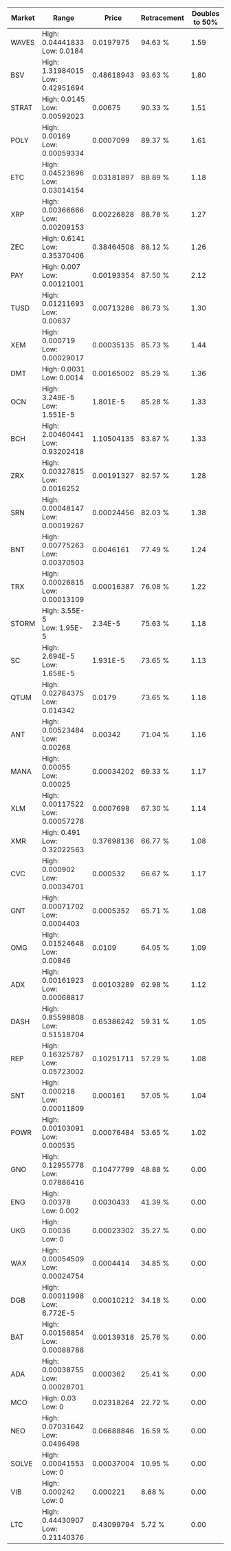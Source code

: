 | Market | Range | Price| Retracement | Doubles to 50% |
| --- | --- | --- | --- | --- |
| WAVES | High: 0.04441833<br />Low: 0.0184 | 0.0197975 | 94.63 % | 1.59 |
| BSV | High: 1.31984015<br />Low: 0.42951694 | 0.48618943 | 93.63 % | 1.80 |
| STRAT | High: 0.0145<br />Low: 0.00592023 | 0.00675 | 90.33 % | 1.51 |
| POLY | High: 0.00169<br />Low: 0.00059334 | 0.0007099 | 89.37 % | 1.61 |
| ETC | High: 0.04523696<br />Low: 0.03014154 | 0.03181897 | 88.89 % | 1.18 |
| XRP | High: 0.00366666<br />Low: 0.00209153 | 0.00226828 | 88.78 % | 1.27 |
| ZEC | High: 0.6141<br />Low: 0.35370406 | 0.38464508 | 88.12 % | 1.26 |
| PAY | High: 0.007<br />Low: 0.00121001 | 0.00193354 | 87.50 % | 2.12 |
| TUSD | High: 0.01211693<br />Low: 0.00637 | 0.00713286 | 86.73 % | 1.30 |
| XEM | High: 0.000719<br />Low: 0.00029017 | 0.00035135 | 85.73 % | 1.44 |
| DMT | High: 0.0031<br />Low: 0.0014 | 0.00165002 | 85.29 % | 1.36 |
| OCN | High: 3.249E-5<br />Low: 1.551E-5 | 1.801E-5 | 85.28 % | 1.33 |
| BCH | High: 2.00460441<br />Low: 0.93202418 | 1.10504135 | 83.87 % | 1.33 |
| ZRX | High: 0.00327815<br />Low: 0.0016252 | 0.00191327 | 82.57 % | 1.28 |
| SRN | High: 0.00048147<br />Low: 0.00019267 | 0.00024456 | 82.03 % | 1.38 |
| BNT | High: 0.00775263<br />Low: 0.00370503 | 0.0046161 | 77.49 % | 1.24 |
| TRX | High: 0.00026815<br />Low: 0.00013109 | 0.00016387 | 76.08 % | 1.22 |
| STORM | High: 3.55E-5<br />Low: 1.95E-5 | 2.34E-5 | 75.63 % | 1.18 |
| SC | High: 2.694E-5<br />Low: 1.658E-5 | 1.931E-5 | 73.65 % | 1.13 |
| QTUM | High: 0.02784375<br />Low: 0.014342 | 0.0179 | 73.65 % | 1.18 |
| ANT | High: 0.00523484<br />Low: 0.00268 | 0.00342 | 71.04 % | 1.16 |
| MANA | High: 0.00055<br />Low: 0.00025 | 0.00034202 | 69.33 % | 1.17 |
| XLM | High: 0.00117522<br />Low: 0.00057278 | 0.0007698 | 67.30 % | 1.14 |
| XMR | High: 0.491<br />Low: 0.32022563 | 0.37698136 | 66.77 % | 1.08 |
| CVC | High: 0.000902<br />Low: 0.00034701 | 0.000532 | 66.67 % | 1.17 |
| GNT | High: 0.00071702<br />Low: 0.0004403 | 0.0005352 | 65.71 % | 1.08 |
| OMG | High: 0.01524648<br />Low: 0.00846 | 0.0109 | 64.05 % | 1.09 |
| ADX | High: 0.00161923<br />Low: 0.00068817 | 0.00103289 | 62.98 % | 1.12 |
| DASH | High: 0.85598808<br />Low: 0.51518704 | 0.65386242 | 59.31 % | 1.05 |
| REP | High: 0.16325787<br />Low: 0.05723002 | 0.10251711 | 57.29 % | 1.08 |
| SNT | High: 0.000218<br />Low: 0.00011809 | 0.000161 | 57.05 % | 1.04 |
| POWR | High: 0.00103091<br />Low: 0.000535 | 0.00076484 | 53.65 % | 1.02 |
| GNO | High: 0.12955778<br />Low: 0.07886416 | 0.10477799 | 48.88 % | 0.00 |
| ENG | High: 0.00378<br />Low: 0.002 | 0.0030433 | 41.39 % | 0.00 |
| UKG | High: 0.00036<br />Low: 0 | 0.00023302 | 35.27 % | 0.00 |
| WAX | High: 0.00054509<br />Low: 0.00024754 | 0.0004414 | 34.85 % | 0.00 |
| DGB | High: 0.00011998<br />Low: 6.772E-5 | 0.00010212 | 34.18 % | 0.00 |
| BAT | High: 0.00156854<br />Low: 0.00088788 | 0.00139318 | 25.76 % | 0.00 |
| ADA | High: 0.00038755<br />Low: 0.00028701 | 0.000362 | 25.41 % | 0.00 |
| MCO | High: 0.03<br />Low: 0 | 0.02318264 | 22.72 % | 0.00 |
| NEO | High: 0.07031642<br />Low: 0.0496498 | 0.06688846 | 16.59 % | 0.00 |
| SOLVE | High: 0.00041553<br />Low: 0 | 0.00037004 | 10.95 % | 0.00 |
| VIB | High: 0.000242<br />Low: 0 | 0.000221 | 8.68 % | 0.00 |
| LTC | High: 0.44430907<br />Low: 0.21140376 | 0.43099794 | 5.72 % | 0.00 |

